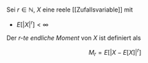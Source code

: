 Sei $r \in \mathbb{N}$, $X$ eine reele [[Zufallsvariable]] mit
- $E[|X|^r] \lt \infty$

Der *$r$-te endliche Moment* von $X$ ist definiert als

$$
	M_r = E[|X - E[X]|^r]
$$